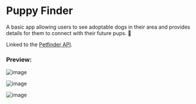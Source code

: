# Puppy Finder

A basic app allowing users to see adoptable dogs in their area and provides details for them to connect with their future pups. 🐶

Linked to the [Petfinder API](https://www.petfinder.com/developers/api-docs "Petfinder API Documentation").

### Preview:

![image](https://user-images.githubusercontent.com/26236137/50802745-e35d7480-12a4-11e9-8244-026a842b20f7.png)

![image](https://user-images.githubusercontent.com/26236137/50803008-0ccad000-12a6-11e9-8e48-d8a2c8fb100d.png)

![image](https://user-images.githubusercontent.com/26236137/50803041-2ff57f80-12a6-11e9-9570-276fcbd128ff.png)
